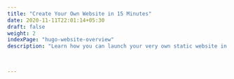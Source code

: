 ```yaml
---
title: "Create Your Own Website in 15 Minutes"
date: 2020-11-11T22:01:14+05:30
draft: false
weight: 2
indexPage: "hugo-website-overview"
description: "Learn how you can launch your very own static website in a quick and easy way."

  

---
```

